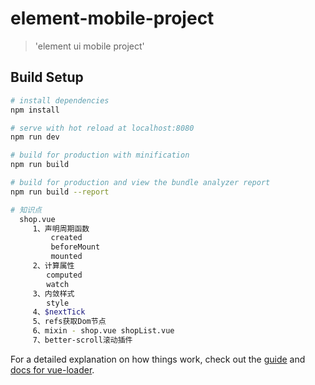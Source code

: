 # element-mobile-project

> 'element ui mobile project'

## Build Setup

``` bash
# install dependencies
npm install

# serve with hot reload at localhost:8080
npm run dev

# build for production with minification
npm run build

# build for production and view the bundle analyzer report
npm run build --report

# 知识点
  shop.vue
     1、声明周期函数
         created
         beforeMount
         mounted
     2、计算属性
        computed
        watch
     3、内敛样式
        style
     4、$nextTick
     5、refs获取Dom节点
     6、mixin - shop.vue shopList.vue
     7、better-scroll滚动插件


```

For a detailed explanation on how things work, check out the [guide](http://vuejs-templates.github.io/webpack/) and [docs for vue-loader](http://vuejs.github.io/vue-loader).
